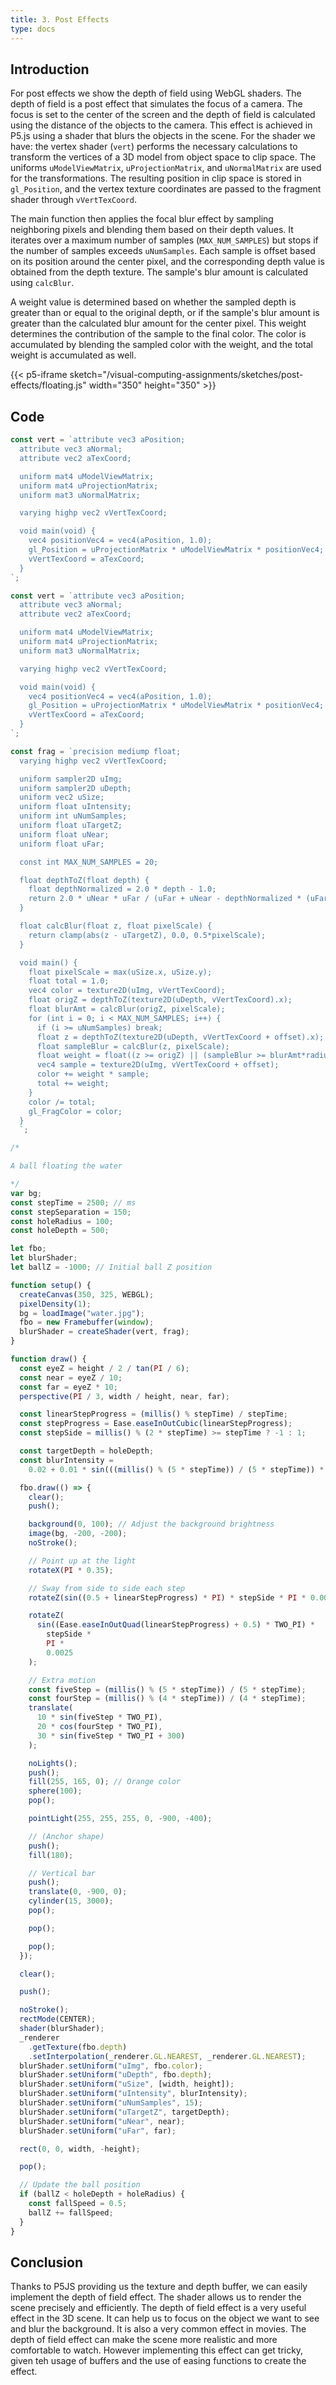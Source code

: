 ```yaml
---
title: 3. Post Effects
type: docs
---
```


## **Introduction**

For post effects we show the depth of field using WebGL shaders. The depth of field is a post effect that simulates the focus of a camera. The focus is set to the center of the screen and the depth of field is calculated using the distance of the objects to the camera. This effect is achieved in P5.js using a shader that blurs the objects in the scene. For the shader we have: the vertex shader (`vert`) performs the necessary calculations to transform the vertices of a 3D model from object space to clip space. The uniforms `uModelViewMatrix`, `uProjectionMatrix`, and `uNormalMatrix` are used for the transformations. The resulting position in clip space is stored in `gl_Position`, and the vertex texture coordinates are passed to the fragment shader through `vVertTexCoord`.

The main function then applies the focal blur effect by sampling neighboring pixels and blending them based on their depth values. It iterates over a maximum number of samples (`MAX_NUM_SAMPLES`) but stops if the number of samples exceeds `uNumSamples`. Each sample is offset based on its position around the center pixel, and the corresponding depth value is obtained from the depth texture. The sample's blur amount is calculated using `calcBlur`.

A weight value is determined based on whether the sampled depth is greater than or equal to the original depth, or if the sample's blur amount is greater than the calculated blur amount for the center pixel. This weight determines the contribution of the sample to the final color. The color is accumulated by blending the sampled color with the weight, and the total weight is accumulated as well.

<div style="display: flex; justify-content: center;">
  {{< p5-iframe sketch="/visual-computing-assignments/sketches/post-effects/floating.js" width="350" height="350" >}}
</div>

## **Code**

```javascript
const vert = `attribute vec3 aPosition;
  attribute vec3 aNormal;
  attribute vec2 aTexCoord;

  uniform mat4 uModelViewMatrix;
  uniform mat4 uProjectionMatrix;
  uniform mat3 uNormalMatrix;

  varying highp vec2 vVertTexCoord;

  void main(void) {
    vec4 positionVec4 = vec4(aPosition, 1.0);
    gl_Position = uProjectionMatrix * uModelViewMatrix * positionVec4;
    vVertTexCoord = aTexCoord;
  }
`;
```

```javascript
const vert = `attribute vec3 aPosition;
  attribute vec3 aNormal;
  attribute vec2 aTexCoord;

  uniform mat4 uModelViewMatrix;
  uniform mat4 uProjectionMatrix;
  uniform mat3 uNormalMatrix;

  varying highp vec2 vVertTexCoord;

  void main(void) {
    vec4 positionVec4 = vec4(aPosition, 1.0);
    gl_Position = uProjectionMatrix * uModelViewMatrix * positionVec4;
    vVertTexCoord = aTexCoord;
  }
`;
```

```javascript
const frag = `precision mediump float;
  varying highp vec2 vVertTexCoord;

  uniform sampler2D uImg;
  uniform sampler2D uDepth;
  uniform vec2 uSize;
  uniform float uIntensity;
  uniform int uNumSamples;
  uniform float uTargetZ;
  uniform float uNear;
  uniform float uFar;

  const int MAX_NUM_SAMPLES = 20;

  float depthToZ(float depth) {
    float depthNormalized = 2.0 * depth - 1.0;
    return 2.0 * uNear * uFar / (uFar + uNear - depthNormalized * (uFar - uNear));
  }

  float calcBlur(float z, float pixelScale) {
    return clamp(abs(z - uTargetZ), 0.0, 0.5*pixelScale);
  }

  void main() {
    float pixelScale = max(uSize.x, uSize.y);
    float total = 1.0;
    vec4 color = texture2D(uImg, vVertTexCoord);
    float origZ = depthToZ(texture2D(uDepth, vVertTexCoord).x);
    float blurAmt = calcBlur(origZ, pixelScale);
    for (int i = 0; i < MAX_NUM_SAMPLES; i++) {
      if (i >= uNumSamples) break;
      float z = depthToZ(texture2D(uDepth, vVertTexCoord + offset).x);
      float sampleBlur = calcBlur(z, pixelScale);
      float weight = float((z >= origZ) || (sampleBlur >= blurAmt*radius + 0.));
      vec4 sample = texture2D(uImg, vVertTexCoord + offset);
      color += weight * sample;
      total += weight;
    }
    color /= total;
    gl_FragColor = color;
  }
  `;
```

```javascript
/*

A ball floating the water

*/
var bg;
const stepTime = 2500; // ms
const stepSeparation = 150;
const holeRadius = 100;
const holeDepth = 500;

let fbo;
let blurShader;
let ballZ = -1000; // Initial ball Z position

function setup() {
  createCanvas(350, 325, WEBGL);
  pixelDensity(1);
  bg = loadImage("water.jpg");
  fbo = new Framebuffer(window);
  blurShader = createShader(vert, frag);
}

function draw() {
  const eyeZ = height / 2 / tan(PI / 6);
  const near = eyeZ / 10;
  const far = eyeZ * 10;
  perspective(PI / 3, width / height, near, far);

  const linearStepProgress = (millis() % stepTime) / stepTime;
  const stepProgress = Ease.easeInOutCubic(linearStepProgress);
  const stepSide = millis() % (2 * stepTime) >= stepTime ? -1 : 1;

  const targetDepth = holeDepth;
  const blurIntensity =
    0.02 + 0.01 * sin(((millis() % (5 * stepTime)) / (5 * stepTime)) * TWO_PI);

  fbo.draw(() => {
    clear();
    push();

    background(0, 100); // Adjust the background brightness
    image(bg, -200, -200);
    noStroke();

    // Point up at the light
    rotateX(PI * 0.35);

    // Sway from side to side each step
    rotateZ(sin((0.5 + linearStepProgress) * PI) * stepSide * PI * 0.008);

    rotateZ(
      sin((Ease.easeInOutQuad(linearStepProgress) + 0.5) * TWO_PI) *
        stepSide *
        PI *
        0.0025
    );

    // Extra motion
    const fiveStep = (millis() % (5 * stepTime)) / (5 * stepTime);
    const fourStep = (millis() % (4 * stepTime)) / (4 * stepTime);
    translate(
      10 * sin(fiveStep * TWO_PI),
      20 * cos(fourStep * TWO_PI),
      30 * sin(fiveStep * TWO_PI + 300)
    );

    noLights();
    push();
    fill(255, 165, 0); // Orange color
    sphere(100);
    pop();

    pointLight(255, 255, 255, 0, -900, -400);

    // (Anchor shape)
    push();
    fill(180);

    // Vertical bar
    push();
    translate(0, -900, 0);
    cylinder(15, 3000);
    pop();

    pop();

    pop();
  });

  clear();

  push();

  noStroke();
  rectMode(CENTER);
  shader(blurShader);
  _renderer
    .getTexture(fbo.depth)
    .setInterpolation(_renderer.GL.NEAREST, _renderer.GL.NEAREST);
  blurShader.setUniform("uImg", fbo.color);
  blurShader.setUniform("uDepth", fbo.depth);
  blurShader.setUniform("uSize", [width, height]);
  blurShader.setUniform("uIntensity", blurIntensity);
  blurShader.setUniform("uNumSamples", 15);
  blurShader.setUniform("uTargetZ", targetDepth);
  blurShader.setUniform("uNear", near);
  blurShader.setUniform("uFar", far);

  rect(0, 0, width, -height);

  pop();

  // Update the ball position
  if (ballZ < holeDepth + holeRadius) {
    const fallSpeed = 0.5;
    ballZ += fallSpeed;
  }
}
```

## Conclusion

Thanks to P5JS providing us the texture and depth buffer, we can easily implement the depth of field effect. The shader allows us to render the scene precisely and efficiently. The depth of field effect is a very useful effect in the 3D scene. It can help us to focus on the object we want to see and blur the background. It is also a very common effect in movies. The depth of field effect can make the scene more realistic and more comfortable to watch. However implementing this effect can get tricky, given teh usage of buffers and the use of easing functions to create the effect.
